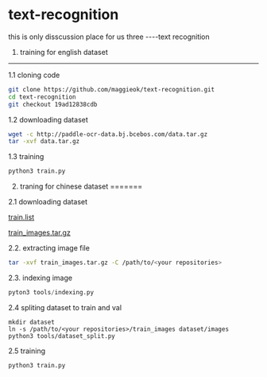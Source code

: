 # text-recognition
this is only disscussion place  for us three ----text recognition


1. training for english dataset
---


1.1 cloning code
```sh
git clone https://github.com/maggieok/text-recognition.git
cd text-recognition
git checkout 19ad12838cdb
```
1.2 downloading dataset
```sh
wget -c http://paddle-ocr-data.bj.bcebos.com/data.tar.gz
tar -xvf data.tar.gz
```
1.3 training
```sh
python3 train.py
```


2. traning for chinese dataset
=======

2.1 downloading dataset

[train.list](http://bj.bcebos.com/v1/ai-studio-online/4edf40b576534bc4b6d6d25c7ac30325ba5d9302c9da4316a04c865cee1e92bd?responseContentDisposition=attachment%3B%20filename%3Dtrain.list&authorization=bce-auth-v1%2F0ef6765c1e494918bc0d4c3ca3e5c6d1%2F2019-06-21T09%3A47%3A06Z%2F-1%2F%2F19d07e6fb96fc15811fb072ef9804aeb1dbb633dfb0d10eab78003c00b648122)

[train_images.tar.gz](http://bj.bcebos.com/v1/ai-studio-online/f9328e4264514b69bd85a65bc7ec6623ac7f8feca87a496993215c01f7bc3778?responseContentDisposition=attachment%3B%20filename%3Dtrain_images.tar.gz&authorization=bce-auth-v1%2F0ef6765c1e494918bc0d4c3ca3e5c6d1%2F2019-06-21T09%3A47%3A46Z%2F-1%2F%2Fec807378f4011e3a1a969393ec4541211cb34d2a46b7778f429808028b75e863)
       
2.2. extracting image file
```sh
tar -xvf train_images.tar.gz -C /path/to/<your repositories>
```

2.3. indexing image
```python
pyton3 tools/indexing.py
```

2.4 spliting dataset to train and val
```
mkdir dataset
ln -s /path/to/<your repositories>/train_images dataset/images
python3 tools/dataset_split.py
```

2.5 training
```
python3 train.py
```




